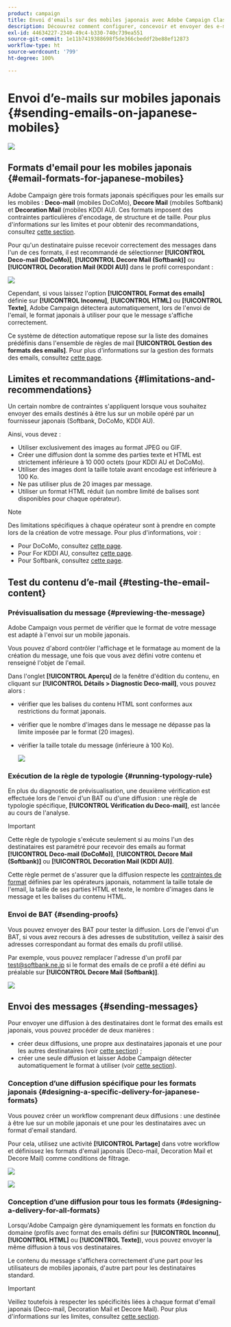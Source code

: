 ```yaml
---
product: campaign
title: Envoi d'emails sur des mobiles japonais avec Adobe Campaign Classic
description: Découvrez comment configurer, concevoir et envoyer des e-mails qui seront lus sur un mobile japonais
exl-id: 44634227-2340-49c4-b330-740c739ea551
source-git-commit: 1e11b7419388698f5de366cbeddf2be88ef12873
workflow-type: ht
source-wordcount: '799'
ht-degree: 100%

---
```


# Envoi dʼe-mails sur mobiles japonais {#sending-emails-on-japanese-mobiles}

![](../../assets/common.svg)

## Formats d&#39;email pour les mobiles japonais {#email-formats-for-japanese-mobiles}

Adobe Campaign gère trois formats japonais spécifiques pour les emails sur les mobiles : **Deco-mail** (mobiles DoCoMo), **Decore Mail** (mobiles Softbank) et **Decoration Mail** (mobiles KDDI AU). Ces formats imposent des contraintes particulières d&#39;encodage, de structure et de taille. Pour plus d&#39;informations sur les limites et pour obtenir des recommandations, consultez [cette section](#limitations-and-recommendations).

Pour qu&#39;un destinataire puisse recevoir correctement des messages dans l&#39;un de ces formats, il est recommandé de sélectionner **[!UICONTROL Deco-mail (DoCoMo)]**, **[!UICONTROL Decore Mail (Softbank)]** ou **[!UICONTROL Decoration Mail (KDDI AU)]** dans le profil correspondant :

![](assets/deco-mail_03.png)

Cependant, si vous laissez l&#39;option **[!UICONTROL Format des emails]** définie sur **[!UICONTROL Inconnu]**, **[!UICONTROL HTML]** ou **[!UICONTROL Texte]**, Adobe Campaign détectera automatiquement, lors de l&#39;envoi de l&#39;email, le format japonais à utiliser pour que le message s&#39;affiche correctement.

Ce système de détection automatique repose sur la liste des domaines prédéfinis dans l&#39;ensemble de règles de mail **[!UICONTROL Gestion des formats des emails]**. Pour plus d&#39;informations sur la gestion des formats des emails, consultez [cette page](../../installation/using/email-deliverability.md#managing-email-formats).

## Limites et recommandations {#limitations-and-recommendations}

Un certain nombre de contraintes s&#39;appliquent lorsque vous souhaitez envoyer des emails destinés à être lus sur un mobile opéré par un fournisseur japonais (Softbank, DoCoMo, KDDI AU).

Ainsi, vous devez :

* Utiliser exclusivement des images au format JPEG ou GIF.
* Créer une diffusion dont la somme des parties texte et HTML est strictement inférieure à 10 000 octets (pour KDDI AU et DoCoMo).
* Utiliser des images dont la taille totale avant encodage est inférieure à 100 Ko.
* Ne pas utiliser plus de 20 images par message.
* Utiliser un format HTML réduit (un nombre limité de balises sont disponibles pour chaque opérateur).

>[!NOTE]
>
>Des limitations spécifiques à chaque opérateur sont à prendre en compte lors de la création de votre message. Pour plus d&#39;informations, voir :
>
>* Pour DoCoMo, consultez [cette page](https://www.nttdocomo.co.jp/service/developer/make/content/deco_mail/index.html).
>* Pour For KDDI AU, consultez [cette page](https://www.au.com/ezfactory/tec/spec/decorations/template.html).
>* Pour Softbank, consultez [cette page](https://www.support.softbankmobile.co.jp/partner/home_tech3/index.cfm).


## Test du contenu d’e-mail {#testing-the-email-content}

### Prévisualisation du message {#previewing-the-message}

Adobe Campaign vous permet de vérifier que le format de votre message est adapté à l&#39;envoi sur un mobile japonais.

Vous pouvez d&#39;abord contrôler l&#39;affichage et le formatage au moment de la création du message, une fois que vous avez défini votre contenu et renseigné l&#39;objet de l&#39;email.

Dans l&#39;onglet **[!UICONTROL Aperçu]** de la fenêtre d&#39;édition du contenu, en cliquant sur **[!UICONTROL Détails > Diagnostic Deco-mail]**, vous pouvez alors :

* vérifier que les balises du contenu HTML sont conformes aux restrictions du format japonais.
* vérifier que le nombre d&#39;images dans le message ne dépasse pas la limite imposée par le format (20 images).
* vérifier la taille totale du message (inférieure à 100 Ko).

   ![](assets/deco-mail_06.png)

### Exécution de la règle de typologie {#running-typology-rule}

En plus du diagnostic de prévisualisation, une deuxième vérification est effectuée lors de l&#39;envoi d&#39;un BAT ou d&#39;une diffusion : une règle de typologie spécifique, **[!UICONTROL Vérification du Deco-mail]**, est lancée au cours de l&#39;analyse.

>[!IMPORTANT]
>
>Cette règle de typologie s&#39;exécute seulement si au moins l&#39;un des destinataires est paramétré pour recevoir des emails au format **[!UICONTROL Deco-mail (DoCoMo)]**, **[!UICONTROL Decore Mail (Softbank)]** ou **[!UICONTROL Decoration Mail (KDDI AU)]**.

Cette règle permet de s&#39;assurer que la diffusion respecte les [contraintes de format](#limitations-and-recommendations) définies par les opérateurs japonais, notamment la taille totale de l&#39;email, la taille de ses parties HTML et texte, le nombre d&#39;images dans le message et les balises du contenu HTML.

### Envoi de BAT {#sending-proofs}

Vous pouvez envoyer des BAT pour tester la diffusion. Lors de l&#39;envoi d&#39;un BAT, si vous avez recours à des adresses de substitution, veillez à saisir des adresses correspondant au format des emails du profil utilisé.

Par exemple, vous pouvez remplacer l&#39;adresse d&#39;un profil par test@softbank.ne.jp si le format des emails de ce profil a été défini au préalable sur **[!UICONTROL Decore Mail (Softbank)]**.

![](assets/deco-mail_05.png)

## Envoi des messages {#sending-messages}

Pour envoyer une diffusion à des destinataires dont le format des emails est japonais, vous pouvez procéder de deux manières :

* créer deux diffusions, une propre aux destinataires japonais et une pour les autres destinataires (voir [cette section](#designing-a-specific-delivery-for-japanese-formats)) ;
* créer une seule diffusion et laisser Adobe Campaign détecter automatiquement le format à utiliser (voir [cette section](#designing-a-delivery-for-all-formats)).

### Conception dʼune diffusion spécifique pour les formats japonais {#designing-a-specific-delivery-for-japanese-formats}

Vous pouvez créer un workflow comprenant deux diffusions : une destinée à être lue sur un mobile japonais et une pour les destinataires avec un format d&#39;email standard.

Pour cela, utilisez une activité **[!UICONTROL Partage]** dans votre workflow et définissez les formats d&#39;email japonais (Deco-mail, Decoration Mail et Decore Mail) comme conditions de filtrage.

![](assets/deco-mail_08.png)

![](assets/deco-mail_07.png)

### Conception dʼune diffusion pour tous les formats {#designing-a-delivery-for-all-formats}

Lorsqu&#39;Adobe Campaign gère dynamiquement les formats en fonction du domaine (profils avec format des emails défini sur **[!UICONTROL Inconnu]**, **[!UICONTROL HTML]** ou **[!UICONTROL Texte]**), vous pouvez envoyer la même diffusion à tous vos destinataires.

Le contenu du message s&#39;affichera correctement d&#39;une part pour les utilisateurs de mobiles japonais, d&#39;autre part pour les destinataires standard.

>[!IMPORTANT]
>
>Veillez toutefois à respecter les spécificités liées à chaque format d&#39;email japonais (Deco-mail, Decoration Mail et Decore Mail). Pour plus d&#39;informations sur les limites, consultez [cette section](#limitations-and-recommendations).
